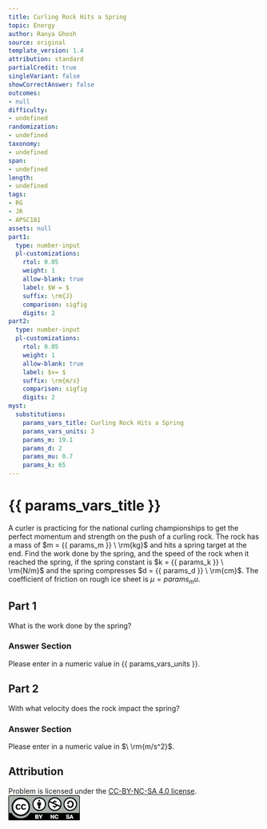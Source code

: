 ```yaml
---
title: Curling Rock Hits a Spring
topic: Energy
author: Ranya Ghosh
source: original
template_version: 1.4
attribution: standard
partialCredit: true
singleVariant: false
showCorrectAnswer: false
outcomes:
- null
difficulty:
- undefined
randomization:
- undefined
taxonomy:
- undefined
span:
- undefined
length:
- undefined
tags:
- RG
- JR
- APSC181
assets: null
part1:
  type: number-input
  pl-customizations:
    rtol: 0.05
    weight: 1
    allow-blank: true
    label: $W = $
    suffix: \rm{J}
    comparison: sigfig
    digits: 2
part2:
  type: number-input
  pl-customizations:
    rtol: 0.05
    weight: 1
    allow-blank: true
    label: $v= $
    suffix: \rm{m/s}
    comparison: sigfig
    digits: 2
myst:
  substitutions:
    params_vars_title: Curling Rock Hits a Spring
    params_vars_units: J
    params_m: 19.1
    params_d: 2
    params_mu: 0.7
    params_k: 65
---
```

# {{ params_vars_title }}
A curler is practicing for the national curling championships to get the perfect momentum and strength on the push of a curling rock. The rock has a mass of $m = {{ params_m }} \ \rm{kg}$ and hits a spring target at the end. Find the work done by the spring, and the speed of the rock when it reached the spring, if the spring constant is $k = {{ params_k }} \ \rm{N/m}$ and the spring compresses $d = {{ params_d }} \ \rm{cm}$. The coefficient of friction on rough ice sheet is $\mu = {{ params_mu }}$.

## Part 1

What is the work done by the spring?

### Answer Section

Please enter in a numeric value in {{ params_vars_units }}.

## Part 2

With what velocity does the rock impact the spring?

### Answer Section

Please enter in a numeric value in $\ \rm{m/s^2}$.

## Attribution

Problem is licensed under the [CC-BY-NC-SA 4.0 license](https://creativecommons.org/licenses/by-nc-sa/4.0/).<br> ![The Creative Commons 4.0 license requiring attribution-BY, non-commercial-NC, and share-alike-SA license.](https://raw.githubusercontent.com/firasm/bits/master/by-nc-sa.png)